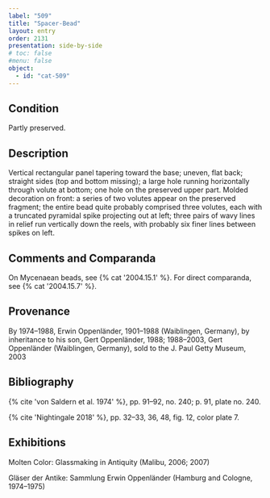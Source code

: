 ```yaml
---
label: "509"
title: "Spacer-Bead"
layout: entry
order: 2131
presentation: side-by-side
# toc: false
#menu: false 
object:
  - id: "cat-509"
---
```


## Condition

Partly preserved.

## Description

Vertical rectangular panel tapering toward the base; uneven, flat back; straight sides (top and bottom missing); a large hole running horizontally through volute at bottom; one hole on the preserved upper part. Molded decoration on front: a series of two volutes appear on the preserved fragment; the entire bead quite probably comprised three volutes, each with a truncated pyramidal spike projecting out at left; three pairs of wavy lines in relief run vertically down the reels, with probably six finer lines between spikes on left.

## Comments and Comparanda

On Mycenaean beads, see {% cat '2004.15.1' %}.  For direct comparanda, see {% cat '2004.15.7' %}.

## Provenance

By 1974–1988, Erwin Oppenländer, 1901–1988 (Waiblingen, Germany), by inheritance to his son, Gert Oppenländer, 1988; 1988–2003, Gert Oppenländer (Waiblingen, Germany), sold to the J. Paul Getty Museum, 2003

## Bibliography

{% cite 'von Saldern et al. 1974' %}, pp. 91–92, no. 240; p. 91, plate no. 240.

{% cite 'Nightingale 2018' %}, pp. 32–33, 36, 48, fig. 12, color plate 7.

## Exhibitions

Molten Color: Glassmaking in Antiquity (Malibu, 2006; 2007)

Gläser der Antike: Sammlung Erwin Oppenländer (Hamburg and Cologne, 1974–1975)